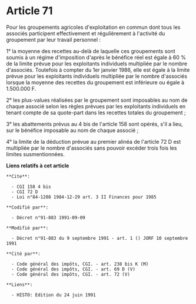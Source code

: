 # Article 71

Pour les groupements agricoles d'exploitation en commun dont tous les associés participent effectivement et régulièrement à
l'activité du groupement par leur travail personnel :

1° la moyenne des recettes au-delà de laquelle ces groupements sont soumis à un régime d'imposition d'après le bénéfice réel
est égale à 60 % de la limite prévue pour les exploitants individuels multipliée par le nombre d'associés. Toutefois à
compter du 1er janvier 1986, elle est égale à la limite prévue pour les exploitants individuels multipliée par le nombre
d'associés lorsque la moyenne des recettes du groupement est inférieure ou égale à 1.500.000 F.

2° les plus-values réalisées par le groupement sont imposables au nom de chaque associé selon les règles prévues par les
exploitants individuels en tenant compte de sa quote-part dans les recettes totales du groupement ;

3° les abattements prévus au 4 bis de l'article 158 sont opérés, s'il a lieu, sur le bénéfice imposable au nom de chaque
associé ;

4° la limite de la déduction prévue au premier alinéa de l'article 72 D est multipliée par le nombre d'associés sans pouvoir
excéder trois fois les limites susmentionnées.

**Liens relatifs à cet article**

	**Cite**:

	  - CGI 158 4 bis
	  - CGI 72 D
	  - Loi n°84-1208 1984-12-29 art. 3 II Finances pour 1985

	**Codifié par**:

	  - Décret n°91-883 1991-09-09

	**Modifié par**:

	  - Décret n°91-883 du 9 septembre 1991 - art. 1 () JORF 10 septembre 1991

	**Cité par**:

	  - Code général des impôts, CGI. - art. 238 bis K (M)
	  - Code général des impôts, CGI. - art. 69 D (V)
	  - Code général des impôts, CGI. - art. 72 (V)

	**Liens**:

	  - HISTO: Edition du 24 juin 1991
